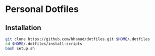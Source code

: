# Personal Dotfiles



## Installation

``` sh
git clone https://github.com/hhamud/dotfiles.git $HOME/.dotfiles
cd $HOME/.dotfiles/install-scripts
bash setup.sh 
```

